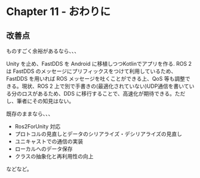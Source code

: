 # Chapter 11 - おわりに

## 改善点

ものすごく余裕があるなら、、、

Unity を止め、FastDDS を Android に移植しつつKotlinでアプリを作る. ROS 2 は FastDDS のメッセージにプリフィックスをつけて利用しているため、FastDDS を用いれば ROS メッセージを吐くことができる上、QoS 等も調整できる。現状、ROS 2 上で別で手書きの(最適化されていない)UDP通信を書いている分のロスがあるため、DDS に移行することで、高速化が期待できる。ただし、筆者にその知見はない。

既存のままなら、、、

- Ros2ForUnity 対応
- プロトコルの見直しとデータのシリアライズ・デシリアライズの見直し
- ユニキャストでの通信の実装
- ローカルへのデータ保存
- クラスの抽象化と再利用性の向上

などなど。
